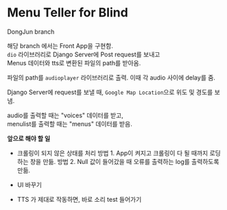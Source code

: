 # Menu Teller for Blind

DongJun branch

해당 branch 에서는 Front App을 구현함.  
`dio` 라이브러리로 Django Server에 Post request를 보내고  
Menus 데이터와 tts로 변환된 파일의 path를 받아옴.  

파일의 path를 `audioplayer` 라이브러리로 출력. 이때 각 audio 사이에 delay를 줌.

Django Server에 request를 보낼 때, `Google Map Location`으로 위도 및 경도를 보냄.

audio를 출력할 때는 "voices" 데이터를 받고,  
menulist를 출력할 때는 "menus" 데이터를 받음.

**앞으로 해야 할 일**
* 크롤링이 되지 않은 상태를 처리 
방법 1. App이 켜지고 크롤링이 다 될 때까지 로딩하는 창을 만듦.
방법 2. Null 값이 들어갔을 때 오류를 출력하는 log를 출력하도록 만듦.

* UI 바꾸기  
* TTS 가 제대로 작동하면, 바로 소리 test 들어가기
